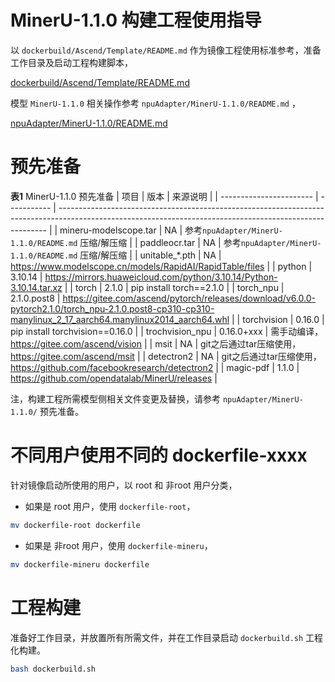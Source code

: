 # MinerU-1.1.0 构建工程使用指导
以 `dockerbuild/Ascend/Template/README.md` 作为镜像工程使用标准参考，准备工作目录及启动工程构建脚本，

[dockerbuild/Ascend/Template/README.md](https://github.com/stephenfuyuxin/dockerbuild/blob/main/Ascend/Template/README.md)

模型 `MinerU-1.1.0` 相关操作参考 `npuAdapter/MinerU-1.1.0/README.md` ，

[npuAdapter/MinerU-1.1.0/README.md](https://github.com/stephenfuyuxin/npuAdapter/blob/main/MinerU-1.1.0/README.md)

# 预先准备
**表1** MinerU-1.1.0 预先准备
  | 项目                    | 版本         | 来源说明                                                                                                                                                  |
  | ----------------------- | ----------- | --------------------------------------------------------------------------------------------------------------------------------------------------------- |
  | mineru-modelscope.tar   | NA          | 参考`npuAdapter/MinerU-1.1.0/README.md` 压缩/解压缩                                                                                                         |
  | paddleocr.tar           | NA          | 参考`npuAdapter/MinerU-1.1.0/README.md` 压缩/解压缩                                                                                                         |
  | unitable_*.pth          | NA          | https://www.modelscope.cn/models/RapidAI/RapidTable/files                                                                                                 |
  | python                  | 3.10.14     | https://mirrors.huaweicloud.com/python/3.10.14/Python-3.10.14.tar.xz                                                                                      |
  | torch                   | 2.1.0       | pip install torch==2.1.0                                                                                                                                  |
  | torch_npu               | 2.1.0.post8 | https://gitee.com/ascend/pytorch/releases/download/v6.0.0-pytorch2.1.0/torch_npu-2.1.0.post8-cp310-cp310-manylinux_2_17_aarch64.manylinux2014_aarch64.whl |
  | torchvision             | 0.16.0      | pip install torchvision==0.16.0                                                                                                                           |
  | trochvision_npu         | 0.16.0+xxx  | 需手动编译，https://gitee.com/ascend/vision                                                                                                                |
  | msit                    | NA          | git之后通过tar压缩使用，https://gitee.com/ascend/msit                                                                                                       |
  | detectron2              | NA          | git之后通过tar压缩使用，https://github.com/facebookresearch/detectron2                                                                                      | 
  | magic-pdf               | 1.1.0       | https://github.com/opendatalab/MinerU/releases                                                                                                            |

注，构建工程所需模型侧相关文件变更及替换，请参考 `npuAdapter/MinerU-1.1.0/` 预先准备。

# 不同用户使用不同的 dockerfile-xxxx
针对镜像启动所使用的用户，以 root 和 非root 用户分类，
- 如果是 root 用户，使用 `dockerfile-root`，
```sh
mv dockerfile-root dockerfile
```
- 如果是 非root 用户，使用 `dockerfile-mineru`，
```sh
mv dockerfile-mineru dockerfile
```

# 工程构建
准备好工作目录，并放置所有所需文件，并在工作目录启动 `dockerbuild.sh` 工程化构建。
```sh
bash dockerbuild.sh
```
